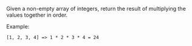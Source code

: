 Given a non-empty array of integers, return the result of multiplying the values together in order.

Example:

```
[1, 2, 3, 4] => 1 * 2 * 3 * 4 = 24
```